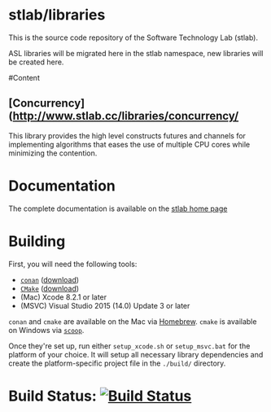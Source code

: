 # stlab/libraries

This is the source code repository of the Software Technology Lab (stlab).

ASL libraries will be migrated here in the stlab namespace, new libraries will be created here.

#Content

## [Concurrency](http://www.stlab.cc/libraries/concurrency/
This library provides the high level constructs futures and channels for implementing algorithms that eases the use of 
multiple CPU cores while minimizing the contention.

# Documentation

The complete documentation is available on the [stlab home page](http://stlab.cc) 

# Building

First, you will need the following tools:

- [`conan`](https://www.conan.io/) ([download](https://www.conan.io/downloads))
- [`CMake`](https://cmake.org/) ([download](https://cmake.org/download/))
- (Mac) Xcode 8.2.1 or later
- (MSVC) Visual Studio 2015 (14.0) Update 3 or later

`conan` and `cmake` are available on the Mac via [Homebrew](http://brew.sh). `cmake` is available on Windows via [`scoop`](http://scoop.sh/).

Once they're set up, run either `setup_xcode.sh` or `setup_msvc.bat` for the platform of your choice. It will setup all necessary library dependencies and create the platform-specific project file in the `./build/` directory.

# Build Status: [![Build Status](https://travis-ci.org/stlab/libraries.svg?branch=develop)](https://travis-ci.org/stlab/libraries)

